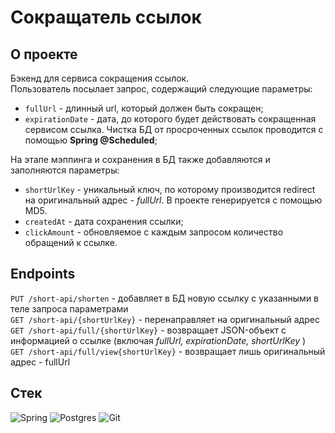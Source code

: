 # Сокращатель ссылок
## О проекте
Бэкенд для сервиса сокращения ссылок.  
Пользователь посылает запрос, содержащий следующие параметры:  
* ```fullUrl``` - длинный url, который должен быть сокращен;
* ```expirationDate``` - дата, до которого будет действовать сокращенная сервисом ссылка. Чистка БД от просроченных ссылок проводится с помощью **Spring @Scheduled**;   
  
На этапе мэппинга и сохранения в БД также добавляются и заполняются параметры:
* ```shortUrlKey``` - уникальный ключ, по которому производится redirect на оригинальный адрес - _fullUrl_. В проекте генерируется с помощью MD5.
* `createdAt` - дата сохранения ссылки;
* `clickAmount` - обновляемое с каждым запросом количество обращений к ссылке.  

## Endpoints
`PUT /short-api/shorten` - добавляет в БД новую ссылку с указанными в теле запроса параметрами  
`GET /short-api/{shortUrlKey}` - перенаправляет на оригинальный адрес  
`GET /short-api/full/{shortUrlKey}` - возвращает JSON-объект c информацией о ссылке (включая _fullUrl, expirationDate, shortUrlKey_ )  
`GET /short-api/full/view{shortUrlKey}` - возвращает лишь оригинальный адрес - fullUrl
## Стек
![Spring](https://img.shields.io/badge/spring-%236DB33F.svg?style=for-the-badge&logo=spring&logoColor=white)
![Postgres](https://img.shields.io/badge/postgres-%23316192.svg?style=for-the-badge&logo=postgresql&logoColor=white)
![Git](https://img.shields.io/badge/git-%23F05033.svg?style=for-the-badge&logo=git&logoColor=white)

